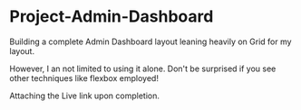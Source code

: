 # Project-Admin-Dashboard

Building a complete Admin Dashboard layout leaning heavily on Grid for my layout. 

However, I an not limited to using it alone. Don't be surprised if you see other techniques like flexbox employed!

Attaching the Live link upon completion.